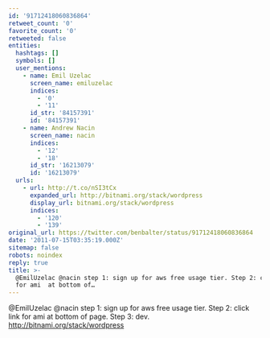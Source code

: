 ```yaml
---
id: '91712418060836864'
retweet_count: '0'
favorite_count: '0'
retweeted: false
entities:
  hashtags: []
  symbols: []
  user_mentions:
    - name: Emil Uzelac
      screen_name: emiluzelac
      indices:
        - '0'
        - '11'
      id_str: '84157391'
      id: '84157391'
    - name: Andrew Nacin
      screen_name: nacin
      indices:
        - '12'
        - '18'
      id_str: '16213079'
      id: '16213079'
  urls:
    - url: http://t.co/nSI3tCx
      expanded_url: http://bitnami.org/stack/wordpress
      display_url: bitnami.org/stack/wordpress
      indices:
        - '120'
        - '139'
original_url: https://twitter.com/benbalter/status/91712418060836864
date: '2011-07-15T03:35:19.000Z'
sitemap: false
robots: noindex
reply: true
title: >-
  @EmilUzelac @nacin step 1: sign up for aws free usage tier. Step 2: click link
  for ami  at bottom of…
---
```


@EmilUzelac @nacin step 1: sign up for aws free usage tier. Step 2: click link for ami  at bottom of page. Step 3: dev. http://bitnami.org/stack/wordpress